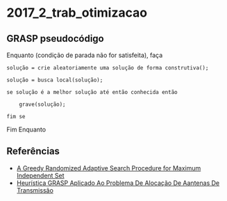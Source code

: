 # 2017_2_trab_otimizacao

## GRASP pseudocódigo

Enquanto (condição de parada não for satisfeita), faça

	solução = crie aleatoriamente uma solução de forma construtiva();

	solução = busca local(solução);

	se solução é a melhor solução até então conhecida então

		grave(solução);

	fim se
	
Fim Enquanto


## Referências

- [A Greedy Randomized Adaptive Search Procedure for Maximum Independent Set](http://mauricio.resende.info/doc/gmis.pdf)
- [Heurística GRASP Aplicado Ao Problema De Alocação De Aantenas De Transmissão](http://www.decom.ufop.br/marcone/Disciplinas/InteligenciaComputacional/GRASP-AntenasTransmissao.pdf)

